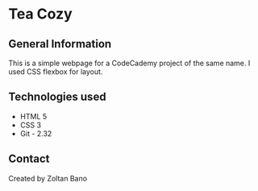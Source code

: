 # Tea Cozy

## General Information
This is a simple webpage for a CodeCademy project of the same name.
I used CSS flexbox for layout.

## Technologies used

- HTML 5
- CSS 3
- Git - 2.32

## Contact

Created by Zoltan Bano